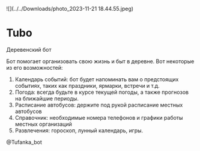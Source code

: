 ![](../../Downloads/photo_2023-11-21 18.44.55.jpeg)
# Tubo
Деревенский бот

Бот помогает организовать свою жизнь и быт в деревне.
Вот некоторые из его возможностей:

1. Календарь событий: бот будет напоминать вам о предстоящих событиях, таких как праздники, ярмарки, встречи и т.д.
2. Погода: всегда будьте в курсе текущей погоды, а также прогнозов на ближайшие периоды.
3. Расписание автобусов: держите под рукой расписание местных автобусов
4. Справочник: необходимые номера телефонов и графики работы местных организаций
5. Развлечения: гороскоп, лунный календарь, игры.

@Tufanka_bot
